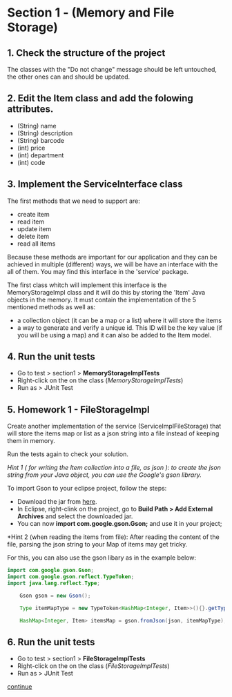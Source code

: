 # Section 1 - (Memory and File Storage)

## 1. Check the structure of the project

The classes with the "Do not change" message should be left untouched, the other ones can and should be updated.

## 2. Edit the Item class and add the folowing attributes.

- (String) name
- (String) description
- (String) barcode
- (int) price
- (int) department
- (int) code

## 3. Implement the ServiceInterface class

The first methods that we need to support are:

- create item
- read item
- update item
- delete item
- read all items

Because these methods are important for our application and they can be achieved in multiple (different) ways, we will be have an interface with the all of them. You may find this interface in the 'service' package.

The first class whitch will implement this interface is the MemoryStorageImpl class and it will do this by storing the 'Item' Java objects in the memory. It must contain the implementation of the 5 mentioned methods as well as:

- a collection object (it can be a map or a list) where it will store the items
- a way to generate and verify a unique id. This ID will be the key value (if you will be using a map) and it can also be added to the Item model.

## 4. Run the unit tests

- Go to test > section1 > **MemoryStorageImplTests**
- Right-click on the on the class (*MemoryStorageImplTests*)
- Run as > JUnit Test

## 5. Homework 1 - FileStorageImpl

Create another implementation of the service (ServiceImplFileStorage) that will store the items map or list as a json string into a file instead of keeping them in memory.

Run the tests again to check your solution.

*Hint 1 ( for writing the Item collection into a file, as json ): to create the json string from your Java object, you can use the Google's gson library.*

To import Gson to your eclipse project, follow the steps:
- Download the jar from [here](https://mvnrepository.com/artifact/com.google.code.gson/gson/2.8.6).
- In Eclipse, right-clink on the project, go to **Build Path > Add External Archives** and select the downloaded jar.
- You can now **import com.google.gson.Gson;** and use it in your project;

*Hint 2 (when reading the items from file): After reading the content of the file, parsing the json string to your Map of items may get tricky.

For this, you can also use the gson libary as in the example below:

```java
import com.google.gson.Gson;
import com.google.gson.reflect.TypeToken;
import java.lang.reflect.Type;
```

```java
    Gson gson = new Gson();

    Type itemMapType = new TypeToken<HashMap<Integer, Item>>(){}.getType();

    HashMap<Integer, Item> itemsMap = gson.fromJson(json, itemMapType);
```

## 6. Run the unit tests

- Go to test > section1 > **FileStorageImplTests**
- Right-click on the on the class (*FileStorageImplTests*)
- Run as > JUnit Test




[continue](https://github.com/emanueltrandafir/java-course/blob/master/docs/course/Section_2.md) 
